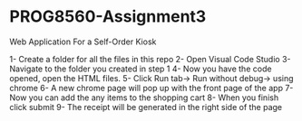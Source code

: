 # PROG8560-Assignment3
  Web Application For a Self-Order Kiosk
  
  1- Create a folder for all the files in this repo
  2- Open Visual Code Studio
  3- Navigate to the folder you created in step 1
  4- Now you have the code opened, open the HTML files.
  5- Click Run tab-> Run without debug-> using chrome
  6- A new chrome page will pop up with the front page of the app
  7- Now you can add the any items to the shopping cart
  8- When you finish click submit
  9- The receipt will be generated in the right side of the page

